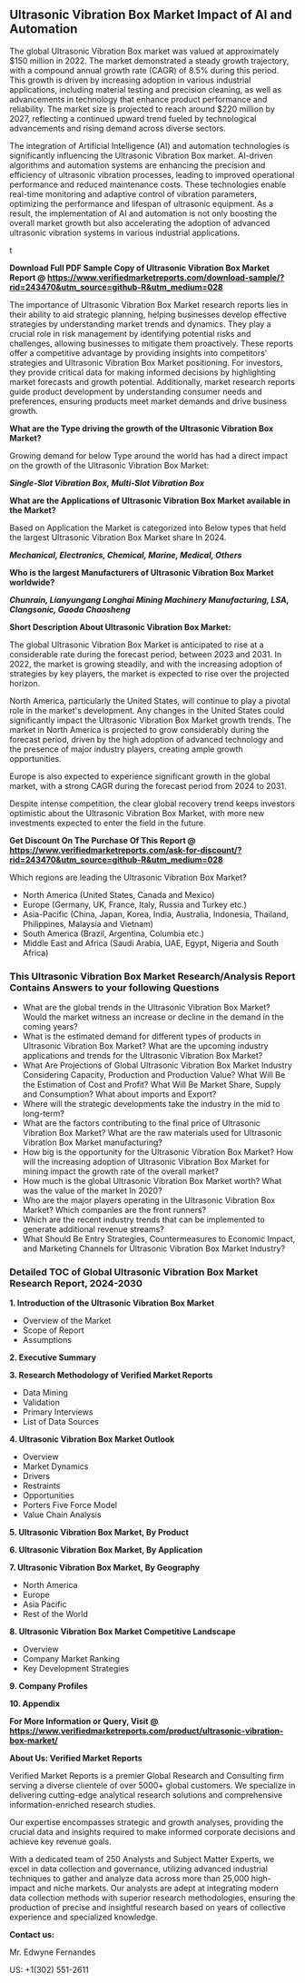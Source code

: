 <h2>Ultrasonic Vibration Box Market Impact of AI and Automation</h2><p>The global Ultrasonic Vibration Box market was valued at approximately $150 million in 2022. The market demonstrated a steady growth trajectory, with a compound annual growth rate (CAGR) of 8.5% during this period. This growth is driven by increasing adoption in various industrial applications, including material testing and precision cleaning, as well as advancements in technology that enhance product performance and reliability. The market size is projected to reach around $220 million by 2027, reflecting a continued upward trend fueled by technological advancements and rising demand across diverse sectors.</p><p>The integration of Artificial Intelligence (AI) and automation technologies is significantly influencing the Ultrasonic Vibration Box market. AI-driven algorithms and automation systems are enhancing the precision and efficiency of ultrasonic vibration processes, leading to improved operational performance and reduced maintenance costs. These technologies enable real-time monitoring and adaptive control of vibration parameters, optimizing the performance and lifespan of ultrasonic equipment. As a result, the implementation of AI and automation is not only boosting the overall market growth but also accelerating the adoption of advanced ultrasonic vibration systems in various industrial applications.</p>t</p><p id="" class=""><strong>Download Full PDF Sample Copy of Ultrasonic Vibration Box Market Report @ <a href="https://www.verifiedmarketreports.com/download-sample/?rid=243470&utm_source=github-R&utm_medium=028" target="_blank">https://www.verifiedmarketreports.com/download-sample/?rid=243470&utm_source=github-R&utm_medium=028</a></strong></p><p>The importance of&nbsp;Ultrasonic Vibration Box Market research reports lies in their ability to aid strategic planning, helping businesses develop effective strategies by understanding market trends and dynamics. They play a crucial role in risk management by identifying potential risks and challenges, allowing businesses to mitigate them proactively. These reports offer a competitive advantage by providing insights into competitors' strategies and Ultrasonic Vibration Box Market positioning. For investors, they provide critical data for making informed decisions by highlighting market forecasts and growth potential. Additionally, market research reports guide product development by understanding consumer needs and preferences, ensuring products meet market demands and drive business growth.</p><p><strong>What are the&nbsp;Type driving the growth of the Ultrasonic Vibration Box Market?</strong></p><p id="" class="">Growing demand for below Type around the world has had a direct impact on the growth of the Ultrasonic Vibration Box Market:</p><em><strong>Single-Slot Vibration Box, Multi-Slot Vibration Box</strong></em></p><strong>What are the&nbsp;Applications&nbsp;of Ultrasonic Vibration Box Market available in the Market?</strong></p><p id="" class="">Based on Application the Market is categorized into Below types that held the largest Ultrasonic Vibration Box Market share In 2024.</p><em><strong>Mechanical, Electronics, Chemical, Marine, Medical, Others</strong></em></p><strong>Who is the largest Manufacturers of Ultrasonic Vibration Box Market worldwide?</strong></p><p><em><strong>Chunrain, Lianyungang Longhai Mining Machinery Manufacturing, LSA, Clangsonic, Gaoda Chaosheng</strong></em></p><p id="" class=""><strong>Short Description About Ultrasonic Vibration Box Market:</strong></p><p>The global Ultrasonic Vibration Box Market is anticipated to rise at a considerable rate during the forecast period, between 2023 and 2031. In 2022, the market is growing steadily, and with the increasing adoption of strategies by key players, the market is expected to rise over the projected horizon.</p><p>North America, particularly the United States, will continue to play a pivotal role in the market's development. Any changes in the United States could significantly impact the Ultrasonic Vibration Box Market growth trends. The market in North America is projected to grow considerably during the forecast period, driven by the high adoption of advanced technology and the presence of major industry players, creating ample growth opportunities.</p><p>Europe is also expected to experience significant growth in the global market, with a strong CAGR during the forecast period from 2024 to 2031.</p><p>Despite intense competition, the clear global recovery trend keeps investors optimistic about the Ultrasonic Vibration Box Market, with more new investments expected to enter the field in the future.</p><p id="" class=""><strong>Get Discount On The Purchase Of This Report @ <a href="https://www.verifiedmarketreports.com/ask-for-discount/?rid=243470&utm_source=github-R&utm_medium=028" target="_blank">https://www.verifiedmarketreports.com/ask-for-discount/?rid=243470&utm_source=github-R&utm_medium=028</a></strong></p>Which regions are leading the Ultrasonic Vibration Box Market?</p><ul><li>North America (United States, Canada and Mexico)</li><li>Europe (Germany, UK, France, Italy, Russia and Turkey etc.)</li><li>Asia-Pacific (China, Japan, Korea, India, Australia, Indonesia, Thailand, Philippines, Malaysia and Vietnam)</li><li>South America (Brazil, Argentina, Columbia etc.)</li><li>Middle East and Africa (Saudi Arabia, UAE, Egypt, Nigeria and South Africa)</li></ul><h3 id="" class="">This Ultrasonic Vibration Box Market Research/Analysis Report Contains Answers to your following Questions</h3><ul><li>What are the global trends in the Ultrasonic Vibration Box Market? Would the market witness an increase or decline in the demand in the coming years?</li><li>What is the estimated demand for different types of products in Ultrasonic Vibration Box Market? What are the upcoming industry applications and trends for the Ultrasonic Vibration Box Market?</li><li>What Are Projections of Global Ultrasonic Vibration Box Market Industry Considering Capacity, Production and Production Value? What Will Be the Estimation of Cost and Profit? What Will Be Market Share, Supply and Consumption? What about imports and Export?</li><li>Where will the strategic developments take the industry in the mid to long-term?</li><li>What are the factors contributing to the final price of Ultrasonic Vibration Box Market? What are the raw materials used for Ultrasonic Vibration Box Market manufacturing?</li><li>How big is the opportunity for the Ultrasonic Vibration Box Market? How will the increasing adoption of Ultrasonic Vibration Box Market for mining impact the growth rate of the overall market?</li><li>How much is the global Ultrasonic Vibration Box Market worth? What was the value of the market In 2020?</li><li>Who are the major players operating in the Ultrasonic Vibration Box Market? Which companies are the front runners?</li><li>Which are the recent industry trends that can be implemented to generate additional revenue streams?</li><li>What Should Be Entry Strategies, Countermeasures to Economic Impact, and Marketing Channels for Ultrasonic Vibration Box Market Industry?</li></ul><h3 id="" class="">Detailed TOC of Global Ultrasonic Vibration Box Market Research Report, 2024-2030</h3><p id="" class=""><strong>1. Introduction of the Ultrasonic Vibration Box Market</strong></p><ul><li>Overview of the Market</li><li>Scope of Report</li><li>Assumptions</li></ul><p id="" class=""><strong>2. Executive Summary</strong></p><p id="" class=""><strong>3. Research Methodology of Verified Market Reports</strong></p><ul><li>Data Mining</li><li>Validation</li><li>Primary Interviews</li><li>List of Data Sources</li></ul><p id="" class=""><strong>4. Ultrasonic Vibration Box Market Outlook</strong></p><ul><li>Overview</li><li>Market Dynamics</li><li>Drivers</li><li>Restraints</li><li>Opportunities</li><li>Porters Five Force Model</li><li>Value Chain Analysis</li></ul><p id="" class=""><strong>5. Ultrasonic Vibration Box Market, By Product</strong></p><p id="" class=""><strong>6. Ultrasonic Vibration Box Market, By Application</strong></p><p id="" class=""><strong>7. Ultrasonic Vibration Box Market, By Geography</strong></p><ul><li>North America</li><li>Europe</li><li>Asia Pacific</li><li>Rest of the World</li></ul><p id="" class=""><strong>8. Ultrasonic Vibration Box Market Competitive Landscape</strong></p><ul><li>Overview</li><li>Company Market Ranking</li><li>Key Development Strategies</li></ul><p id="" class=""><strong>9. Company Profiles</strong></p><p id="" class=""><strong>10. Appendix</strong></p><p id="" class=""><strong>For More Information or Query, Visit @ <a href="https://www.verifiedmarketreports.com/product/ultrasonic-vibration-box-market/" target="_blank">https://www.verifiedmarketreports.com/product/ultrasonic-vibration-box-market/</a></strong></p><p id="" class=""><strong>About Us: Verified Market Reports</strong></p><p id="" class="">Verified Market Reports is a premier Global Research and Consulting firm serving a diverse clientele of over 5000+ global customers. We specialize in delivering cutting-edge analytical research solutions and comprehensive information-enriched research studies.</p><p id="" class="">Our expertise encompasses strategic and growth analyses, providing the crucial data and insights required to make informed corporate decisions and achieve key revenue goals.</p><p id="" class="">With a dedicated team of 250 Analysts and Subject Matter Experts, we excel in data collection and governance, utilizing advanced industrial techniques to gather and analyze data across more than 25,000 high-impact and niche markets. Our analysts are adept at integrating modern data collection methods with superior research methodologies, ensuring the production of precise and insightful research based on years of collective experience and specialized knowledge.</p><p id="" class=""><strong>Contact us:</strong></p><p id="" class="">Mr. Edwyne Fernandes</p><p id="" class="">US: +1(302) 551-2611</p>